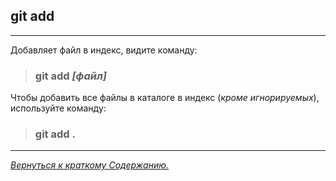 ## git add
***


Добавляет файл в индекс, видите команду:
 
>### **git add *[файл]*** 
 




  Чтобы добавить все файлы в каталоге в индекс (*кроме игнорируемых*), используйте команду:
 >### **git add .**
 ***
[<u>*Вернуться к краткому Содержанию.*</u>](./readme.md)  